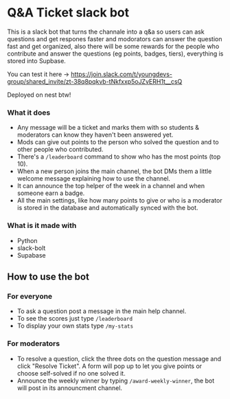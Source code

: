 # Q&A Ticket slack bot

This is a slack bot that turns the channale into a q&a so users can ask questions and get respones faster and modorators can answer the question fast and get organized, also there will be some rewards for the people who contribute and answer the questions (eg points, badges, tiers), everything is stored into Supbase.

You can test it here -> https://join.slack.com/t/youngdevs-group/shared_invite/zt-38q8pqkvb-tNkfxxp5oJZvERH1t__csQ

Deployed on nest btw!

### What it does

-   Any message will be a ticket and marks them with so students & moderators can know they haven't been answered yet.
-   Mods can give out points to the person who solved the question and to other people who contributed.
-   There's a `/leaderboard` command to show who has the most points (top 10).
-   When a new person joins the main channel, the bot DMs them a little welcome message explaining how to use the channel.
-   It can announce the top helper of the week in a channel and when someone earn a badge.
-   All the main settings, like how many points to give or who is a moderator is stored in the database and automatically synced with the bot.

### What is it made with

-   Python
-   slack-bolt
-   Supabase

## How to use the bot

### For everyone

- To ask a question post a message in the main help channel.
- To see the scores just type `/leaderboard`
- To display your own stats type `/my-stats`

### For moderators

- To resolve a question, click the three dots on the question message and click "Resolve Ticket". 
  A form will pop up to let you give points or choose self-solved if no one solved it.
- Announce the weekly winner by typing `/award-weekly-winner`, the bot will post in its announcment channel.


